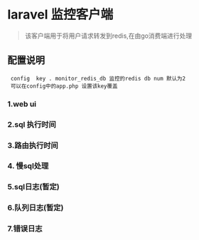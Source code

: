# laravel 监控客户端

> 该客户端用于将用户请求转发到redis,在由go消费端进行处理

## 配置说明

```
 config  key . monitor_redis_db 监控的redis db num 默认为2
 可以在config中的app.php 设置该key覆盖 
```

### 1.web ui

### 2.sql 执行时间

### 3.路由执行时间

### 4. 慢sql处理

### 5.sql日志(暂定)

### 6.队列日志(暂定)

### 7.错误日志